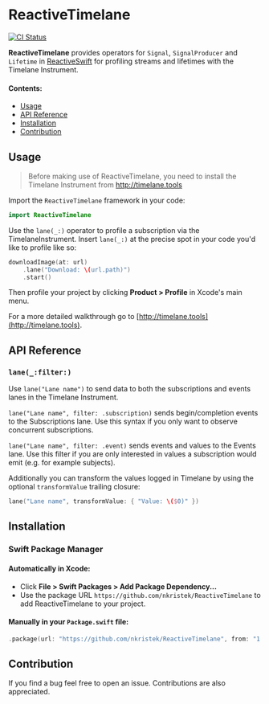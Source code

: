 # ReactiveTimelane
[![CI Status](https://github.com/nkristek/ReactiveTimelane/workflows/CI/badge.svg)](https://github.com/nkristek/ReactiveTimelane/actions)

**ReactiveTimelane** provides operators for `Signal`, `SignalProducer` and `Lifetime` in [ReactiveSwift](https://github.com/ReactiveCocoa/ReactiveSwift) for profiling streams and lifetimes with the Timelane Instrument.

#### Contents:

- [Usage](#usage)
- [API Reference](#api-reference)
- [Installation](#installation)
- [Contribution](#contribution)

## Usage

> Before making use of ReactiveTimelane, you need to install the Timelane Instrument from http://timelane.tools

Import the `ReactiveTimelane` framework in your code:

```swift
import ReactiveTimelane
```

Use the `lane(_:)` operator to profile a subscription via the TimelaneInstrument. Insert `lane(_:)` at the precise spot in your code you'd like to profile like so:

```swift
downloadImage(at: url)
    .lane("Download: \(url.path)")
    .start()
```

Then profile your project by clicking **Product > Profile** in Xcode's main menu.

For a more detailed walkthrough go to [http://timelane.tools](http://timelane.tools).

## API Reference

### `lane(_:filter:)`

Use `lane("Lane name")` to send data to both the subscriptions and events lanes in the Timelane Instrument.

`lane("Lane name", filter: .subscription)` sends begin/completion events to the Subscriptions lane. Use this syntax if you only want to observe concurrent subscriptions.

`lane("Lane name", filter: .event)` sends events and values to the Events lane. Use this filter if you are only interested in values a subscription would emit (e.g. for example subjects).

Additionally you can transform the values logged in Timelane by using the optional `transformValue` trailing closure:

```swift
lane("Lane name", transformValue: { "Value: \($0)" })
```

## Installation

### Swift Package Manager

#### Automatically in Xcode:

- Click **File > Swift Packages > Add Package Dependency...**  
- Use the package URL `https://github.com/nkristek/ReactiveTimelane` to add ReactiveTimelane to your project.

#### Manually in your `Package.swift` file:

```swift
.package(url: "https://github.com/nkristek/ReactiveTimelane", from: "1.0.0")
```

## Contribution

If you find a bug feel free to open an issue. Contributions are also appreciated.
